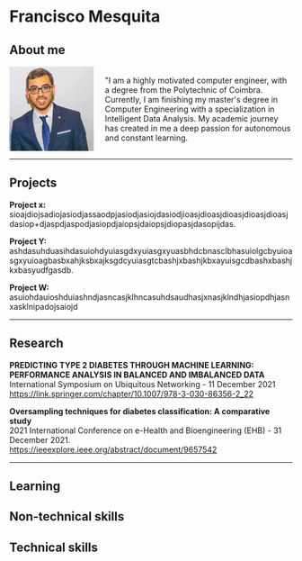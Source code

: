 # Francisco Mesquita

## About me

<div style="display: flex; align-items: center;">
    <img src="assets/ProfilePic.jpg" alt="Image" style="width: 150px; height: auto; margin-right: 20px;">
    <p>"I am a highly motivated computer engineer, with a degree from the Polytechnic of Coimbra. Currently, I am finishing my master's degree in Computer Engineering with a specialization in Intelligent Data Analysis. My academic journey has created in me a deep passion for autonomous and constant learning.</p>
</div>

---

## Projects

**Project x:** sioajdiojsadiojasiodjassaodpjasiodjasiojdasiodjioasjdioasjdioasjdioasjdioasjdasiop+djaspdjaspodjasiopdjaiopsjdaiopsjdiopasjdasopijdas.

**Project Y:** ashdasuhduasihdasuiohdyuiasgdxyuiasgxyuasbhdcbnasclbhasuiolgcbyuioasgxyuioagbasbxahjksbxajksgdcyuiasgtcbashjxbashjkbxayuisgcdbashxbashjkxbasyudfgasdb.

**Project W:** asuiohdauioshduiashndjasncasjklhncasuhdsaudhasjxnasjklndhjasiopdhjasnxasklnipadojsaiojd

---

## Research

**PREDICTING TYPE 2 DIABETES THROUGH MACHINE LEARNING: PERFORMANCE ANALYSIS IN BALANCED AND IMBALANCED DATA** <br>
International Symposium on Ubiquitous Networking - 11 December 2021 <br>
https://link.springer.com/chapter/10.1007/978-3-030-86356-2_22

**Oversampling techniques for diabetes classification: A comparative study** <br>
2021 International Conference on e-Health and Bioengineering (EHB) - 31 December 2021. <br>
https://ieeexplore.ieee.org/abstract/document/9657542

---

## Learning


## Non-technical skills


## Technical skills
